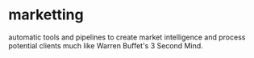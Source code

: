 # marketting
automatic tools and pipelines to create market intelligence and process potential clients much like Warren Buffet's 3 Second Mind.
